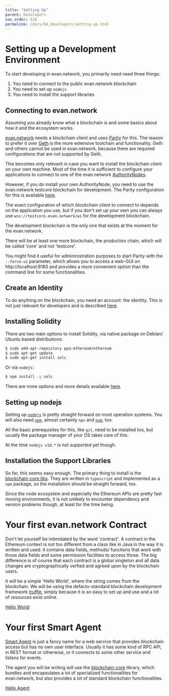 ```yaml
---
title: "Setting Up"
parent: Developers
nav_order: 510
permalink: /docs/04_developers/setting-up.html
---
```


# Setting up a Development Environment
To start developing in evan.network, you primarily need need three things:

1. You need to connect to the public evan.network blockchain
2. You need to set up `nodejs`
3. You need to install the support libraries

## Connecting to evan.network

Assuming you already know what a blockchain is and some basics about how it and the ecosystem works.

[evan.network](https://evan.network/) needs a blockchain client and uses [Parity](https://www.parity.io/) for this.
The reason to prefer it over [Geth](https://geth.ethereum.org/) is the more extensive toolchain and functionality. Geth and others cannot be used in evan.network, because there are required configurations that are not supported by Geth.

This becomes only relevant in case you want to install the blockchain client on your own machine. Most of the time it is sufficient to configure your applications to connect to one of the evan.network [AuthorityNodes](/docs/02_how_it_works/authoritynode.htmls).

However, if you do install your own AuthorityNode, you need to use the evan.network testcore blockchain for development. The Parity configuration for this is available [here](https://github.com/evannetwork/testcore-config).

The exact configuration of which blockchain client to connect to depends on the application you use, but if you don't set up your own you can always use `wss://testcore.evan.network/ws` for the development blockchain.

The development blockchain is the only one that exists at the moment for the evan.network.

There will be at least one more blockchain, the production chain, which will be called 'core' and not 'testcore'.

You might find it useful for admininistration purposes to start Parity with the `--force-ui` parameter, which allows you to access a web-GUI on http://localhost:8180 and provides a more convenient option than the command line for some functionalities.


## Create an Identity
To do anything on the blockchain, you need an account: the identity. This is not just relevant for developers and is described [here](/docs/03_first_steps/create-identity.html).

## Installing Solidity

There are two main options to install Solidity, via native package on Debian/ Ubuntu based distributions:

```sh
$ sudo add-apt-repository ppa:ethereum/ethereum
$ sudo apt-get update
$ sudo apt-get install solc
```

Or via `nodejs`:

```sh
$ npm install -g solc
```

There are more options and more details available [here](https://solidity.readthedocs.io/en/v0.4.23/installing-solidity.html).

## Setting up nodejs

Setting up [`nodejs`](https://nodejs.org/en/) is pretty straight forward on most operation systems.
You will also need [`npm`](https://www.npmjs.com/), almost certainly `npx` and [`nvm`](https://github.com/creationix/nvm/blob/master/README.md), too.

All the basic prerequisites for this, like `git`, need to be installed too, but usually the package manager of your OS takes care of this.

At the time `nodejs v10.*` is not supported yet though.

## Installation the Support Libraries

So far, this seems easy enough. The primary thing to install is the [blockchain-core libs](https://github.com/evannetwork/api-blockchain-core). They are written in `typescript` and implemented as a `npm` package, so the installation should be straight forward, too.

Since the node ecosystem and especially the Ethereum APIs are pretty fast moving environments, it is not unlikely to encounter dependency and version problems though, at least for the time being.

# Your first evan.network Contract

Don't let yourself be intimidated by the word 'contract'. A contract in the Ethereum context is not too different from a class like in Java in the way it is written and used: it contains data fields, methods/ functions that work with those data fields and some permission facilities to access those.
The big difference is of course that each contract is a global singleton and all data changes are cryptographically verfied and agreed upon by the blockchain users.

It will be a simple 'Hello World', where the string comes from the blockchain.
We will be using the defacto-standard blockchain development framework [truffle](http://truffleframework.com), simply because it is so easy to set up and use and a lot of resources exist online.

[Hello World](/docs/04_developers/hello-world.html)


# Your first Smart Agent

[Smart Agent](/docs/02_how_it_works/smart-agents.html) is just a fancy name for a web service that provides blockchain access but has no own user interface. Usually it has some kind of RPC API, in REST format or otherwise, or it connects to some other service and listens for events.

The agent you will be writing will use the [blockchain-core](https://github.com/evannetwork/api-blockchain-core) library, which bundles and encapsulates a lot of specialized functionalities for evan.network, but also provides a lot of standard blockchain functionalities.

[Hello Agent](/docs/04_developers/hello-agent.html)
